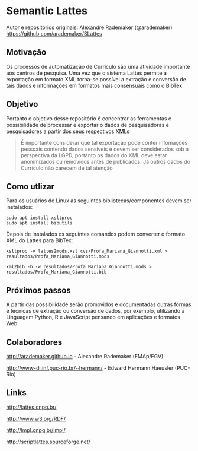 # Semantic Lattes
Autor e repositórios originais: Alexandre Rademaker (@arademaker) https://github.com/arademaker/SLattes

## Motivação

Os processos de automatização de Currículo são uma atividade importante aos centros de pesquisa. Uma vez que o sistema Lattes permite a exportação em formato XML torna-se possível a extração e conversão de tais dados e informações em formatos mais consensuais como o BibTex

## Objetivo

Portanto o objetivo desse repositório é concentrar as ferramentas e possibilidade de processar e exportar o dados de pesquisadoras e pesquisadores a partir dos seus respectivos XMLs

> É importante considerar que tal exportação pode conter infomações pessoais contendo dados sensíveis e devem ser considerados sob a perspectiva da LGPD, portanto os dados do XML deve estar anonimizados ou removidos antes de publicados. Já outros dados do Currículo não carecem de tal atenção

## Como utlizar

Para os usuários de Linux as seguintes bibliotecas/componentes devem ser instalados:

```
sudo apt install xsltproc
sudo apt install bibutils
```

Depois de instalados os seguintes comandos podem converter o formato XML do Lattes para BibTex:

```
xsltproc -v lattes2mods.xsl cvs/Profa_Mariana_Giannotti.xml > resultados/Profa_Mariana_Giannotti.mods

xml2bib -b -w resultados/Profa_Mariana_Giannotti.mods > resultados/Profa_Mariana_Giannotti.bib
```

## Próximos passos

A partir das possibilidade serão promovidos e documentadas outras formas e técnicas de extração ou conversão de dados, por exemplo, utilizando a Linguagem Python, R e JavaScript pensando em aplicações e formatos Web

## Colaboradores

http://arademaker.github.io - Alexandre Rademaker (EMAp/FGV)

http://www-di.inf.puc-rio.br/~hermann/ - Edward Hermann Haeusler (PUC-Rio)

## Links

http://lattes.cnpq.br/

http://www.w3.org/RDF/

http://lmpl.cnpq.br/lmpl/ 

http://scriptlattes.sourceforge.net/

